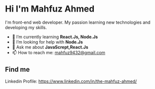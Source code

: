 <h1>Hi I'm Mahfuz Ahmed</h1>

I'm front-end web developer. My passion learning new technologies and developing my skills.

- 🌱 I’m currently learning <b> React.Js, Node.Js </b>
- 🤔 I’m looking for help with <b>Node.Js </b>
- 💬 Ask me about <b>JavaScrept,React.Js </b>
- 📫 How to reach me: mahfuz9432@gmail.com


<h2>Find me </h2>

Linkedin Profile: https://www.linkedin.com/in/the-mahfuz-ahmed/
